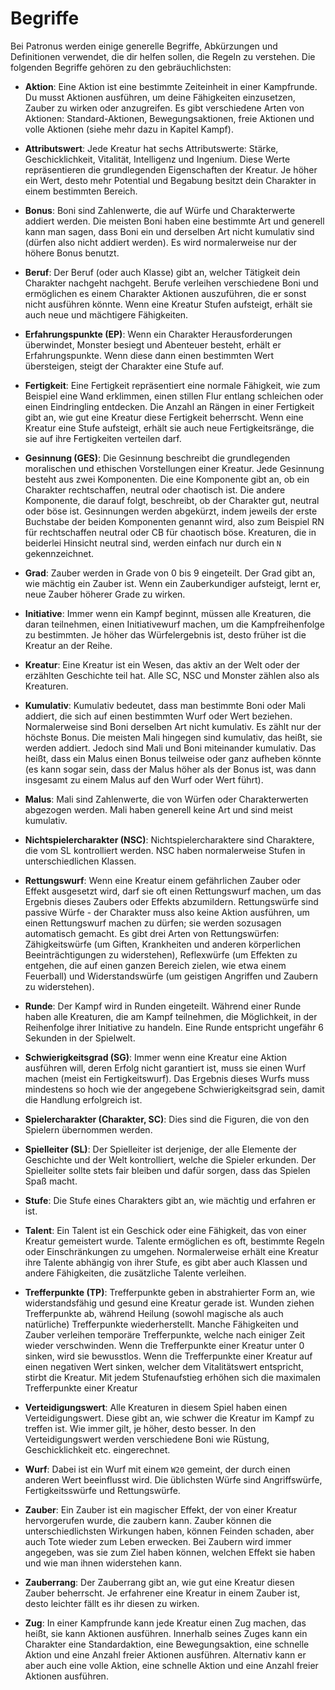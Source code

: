 # Begriffe

Bei Patronus werden einige generelle Begriffe, Abkürzungen und Definitionen verwendet, die dir helfen sollen, die Regeln zu verstehen. Die folgenden Begriffe gehören zu den gebräuchlichsten:

- **Aktion**: Eine Aktion ist eine bestimmte Zeiteinheit in einer Kampfrunde. Du musst Aktionen ausführen, um deine Fähigkeiten einzusetzen, Zauber zu wirken oder anzugreifen. Es gibt verschiedene Arten von Aktionen: Standard-Aktionen, Bewegungsaktionen, freie Aktionen und volle Aktionen (siehe mehr dazu in Kapitel Kampf).

- **Attributswert**: Jede Kreatur hat sechs Attributswerte: Stärke, Geschicklichkeit, Vitalität, Intelligenz und Ingenium. Diese Werte repräsentieren die grundlegenden Eigenschaften der Kreatur. Je höher ein Wert, desto mehr Potential und Begabung besitzt dein Charakter in einem bestimmten Bereich.


- **Bonus**: Boni sind Zahlenwerte, die auf Würfe und Charakterwerte addiert werden. Die meisten Boni haben eine bestimmte Art und generell kann man sagen, dass Boni ein und derselben Art nicht kumulativ sind (dürfen also nicht addiert werden). Es wird normalerweise nur der höhere Bonus benutzt.

- **Beruf**: Der Beruf  (oder auch Klasse) gibt an, welcher Tätigkeit dein Charakter nachgeht nachgeht. Berufe verleihen verschiedene Boni und ermöglichen es einem Charakter Aktionen auszuführen, die er sonst nicht ausführen könnte. Wenn eine Kreatur Stufen aufsteigt, erhält sie auch neue und mächtigere Fähigkeiten.

- **Erfahrungspunkte (EP)**: Wenn ein Charakter Herausforderungen überwindet, Monster besiegt und Abenteuer besteht, erhält er Erfahrungspunkte. Wenn diese dann einen bestimmten Wert übersteigen, steigt der Charakter eine Stufe auf.

- **Fertigkeit**: Eine Fertigkeit repräsentiert eine normale Fähigkeit, wie zum Beispiel eine Wand erklimmen, einen stillen Flur entlang schleichen oder einen Eindringling entdecken. Die Anzahl an Rängen in einer Fertigkeit gibt an, wie gut eine Kreatur diese Fertigkeit beherrscht. Wenn eine Kreatur eine Stufe aufsteigt, erhält sie auch neue Fertigkeitsränge, die sie auf ihre Fertigkeiten verteilen darf.

- **Gesinnung (GES)**: Die Gesinnung beschreibt die grundlegenden moralischen und ethischen Vorstellungen einer Kreatur. Jede Gesinnung besteht aus zwei Komponenten. Die eine Komponente gibt an, ob ein Charakter rechtschaffen, neutral oder chaotisch ist. Die andere Komponente, die darauf folgt, beschreibt, ob der Charakter gut, neutral oder böse ist. Gesinnungen werden abgekürzt, indem jeweils der erste Buchstabe der beiden Komponenten genannt wird, also zum Beispiel RN für rechtschaffen neutral oder CB für chaotisch böse. Kreaturen, die in beiderlei Hinsicht neutral sind, werden einfach nur durch ein `N` gekennzeichnet.

- **Grad**: Zauber werden in Grade von 0 bis 9 eingeteilt. Der Grad gibt an, wie mächtig ein Zauber ist. Wenn ein Zauberkundiger aufsteigt, lernt er, neue Zauber höherer Grade zu wirken.

- **Initiative**: Immer wenn ein Kampf beginnt, müssen alle Kreaturen, die daran teilnehmen, einen Initiativewurf machen, um die Kampfreihenfolge zu bestimmten. Je höher das Würfelergebnis ist, desto früher ist die Kreatur an der Reihe.

- **Kreatur**: Eine Kreatur ist ein Wesen, das aktiv an der Welt oder der erzählten Geschichte teil hat. Alle SC, NSC und Monster zählen also als Kreaturen.

- **Kumulativ**: Kumulativ bedeutet, dass man bestimmte Boni oder Mali addiert, die sich auf einen bestimmten Wurf oder Wert beziehen. Normalerweise sind Boni derselben Art nicht kumulativ. Es zählt nur der höchste Bonus. Die meisten Mali hingegen sind kumulativ, das heißt, sie werden addiert. Jedoch sind Mali und Boni miteinander kumulativ. Das heißt, dass ein Malus einen Bonus teilweise oder ganz aufheben könnte (es kann sogar sein, dass der Malus höher als der Bonus ist, was dann insgesamt zu einem Malus auf den Wurf oder Wert führt).

- **Malus**: Mali sind Zahlenwerte, die von Würfen oder Charakterwerten abgezogen werden. Mali haben generell keine Art und sind meist kumulativ.

- **Nichtspielercharakter (NSC)**: Nichtspielercharaktere sind Charaktere, die vom SL kontrolliert werden. NSC haben normalerweise Stufen in unterschiedlichen Klassen.

- **Rettungswurf**: Wenn eine Kreatur einem gefährlichen Zauber oder Effekt ausgesetzt wird, darf sie oft einen Rettungswurf machen, um das Ergebnis dieses Zaubers oder Effekts abzumildern. Rettungswürfe sind passive Würfe - der Charakter muss also keine Aktion ausführen, um einen Rettungswurf machen zu dürfen; sie werden sozusagen automatisch gemacht. Es gibt drei Arten von Rettungswürfen: Zähigkeitswürfe (um Giften, Krankheiten und anderen körperlichen Beeinträchtigungen zu widerstehen), Reflexwürfe (um Effekten zu entgehen, die auf einen ganzen Bereich zielen, wie etwa einem Feuerball) und Widerstandswürfe (um geistigen Angriffen und Zaubern zu widerstehen).

- **Runde**: Der Kampf wird in Runden eingeteilt. Während einer Runde haben alle Kreaturen, die am Kampf teilnehmen, die Möglichkeit, in der Reihenfolge ihrer Initiative zu handeln. Eine Runde entspricht ungefähr 6 Sekunden in der Spielwelt.

- **Schwierigkeitsgrad (SG)**: Immer wenn eine Kreatur eine Aktion ausführen will, deren Erfolg nicht garantiert ist, muss sie einen Wurf machen (meist ein Fertigkeitswurf). Das Ergebnis dieses Wurfs muss mindestens so hoch wie der angegebene Schwierigkeitsgrad sein, damit die Handlung erfolgreich ist.

- **Spielercharakter (Charakter, SC)**: Dies sind die Figuren, die von den Spielern übernommen werden.

- **Spielleiter (SL)**: Der Spielleiter ist derjenige, der alle Elemente der Geschichte und der Welt kontrolliert, welche die Spieler erkunden. Der Spielleiter sollte stets fair bleiben und dafür sorgen, dass das Spielen Spaß macht.

- **Stufe**: Die Stufe eines Charakters gibt an, wie mächtig und erfahren er ist.

- **Talent**: Ein Talent ist ein Geschick oder eine Fähigkeit, das von einer Kreatur gemeistert wurde. Talente ermöglichen es oft, bestimmte Regeln oder Einschränkungen zu umgehen. Normalerweise erhält eine Kreatur ihre Talente abhängig von ihrer Stufe, es gibt aber auch Klassen und andere Fähigkeiten, die zusätzliche Talente verleihen.

- **Trefferpunkte (TP)**: Trefferpunkte geben in abstrahierter Form an, wie widerstandsfähig und gesund eine Kreatur gerade ist. Wunden ziehen Trefferpunkte ab, während Heilung (sowohl magische als auch natürliche) Trefferpunkte wiederherstellt. Manche Fähigkeiten und Zauber verleihen temporäre Trefferpunkte, welche nach einiger Zeit wieder verschwinden. Wenn die Trefferpunkte einer Kreatur unter 0 sinken, wird sie bewusstlos. Wenn die Trefferpunkte einer Kreatur auf einen negativen Wert sinken, welcher dem Vitalitätswert entspricht, stirbt die Kreatur. Mit jedem Stufenaufstieg erhöhen sich die maximalen Trefferpunkte einer Kreatur

- **Verteidigungswert**: Alle Kreaturen in diesem Spiel haben einen Verteidigungswert. Diese gibt an, wie schwer die Kreatur im Kampf zu treffen ist. Wie immer gilt, je höher, desto besser. In den Verteidigungswert werden verschiedene Boni wie Rüstung, Geschicklichkeit etc. eingerechnet.

- **Wurf**: Dabei ist ein Wurf mit einem `W20` gemeint, der durch einen anderen Wert beeinflusst wird. Die üblichsten Würfe sind Angriffswürfe, Fertigkeitsswürfe und Rettungswürfe.

- **Zauber**: Ein Zauber ist ein magischer Effekt, der von einer Kreatur hervorgerufen wurde, die zaubern kann. Zauber können die unterschiedlichsten Wirkungen haben, können Feinden schaden, aber auch Tote wieder zum Leben erwecken. Bei Zaubern wird immer angegeben, was sie zum Ziel haben können, welchen Effekt sie haben und wie man ihnen widerstehen kann.

- **Zauberrang**: Der Zauberrang gibt an, wie gut eine Kreatur diesen Zauber beherrscht. Je erfahrener eine Kreatur in einem Zauber ist, desto leichter fällt es ihr diesen zu wirken.

- **Zug**: In einer Kampfrunde kann jede Kreatur einen Zug machen, das heißt, sie kann Aktionen ausführen. Innerhalb seines Zuges kann ein Charakter eine Standardaktion, eine Bewegungsaktion, eine schnelle Aktion und eine Anzahl freier Aktionen ausführen. Alternativ kann er aber auch eine volle Aktion, eine schnelle Aktion und eine Anzahl freier Aktionen ausführen.
